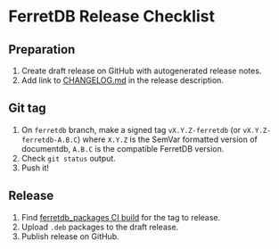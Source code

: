 # FerretDB Release Checklist

## Preparation

1. Create draft release on GitHub with autogenerated release notes.
2. Add link to [CHANGELOG.md](../CHANGELOG.md) in the release description.

## Git tag

1. On `ferretdb` branch, make a signed tag `vX.Y.Z-ferretdb` (or `vX.Y.Z-ferretdb-A.B.C`)
   where `X.Y.Z` is the SemVar formatted version of documentdb, `A.B.C` is the compatible FerretDB version.
2. Check `git status` output.
3. Push it!

## Release

1. Find [ferretdb_packages CI build](https://github.com/FerretDB/documentdb/actions/workflows/ferretdb_packages.yml?query=event%3Apush)
   for the tag to release.
2. Upload `.deb` packages to the draft release.
3. Publish release on GitHub.

